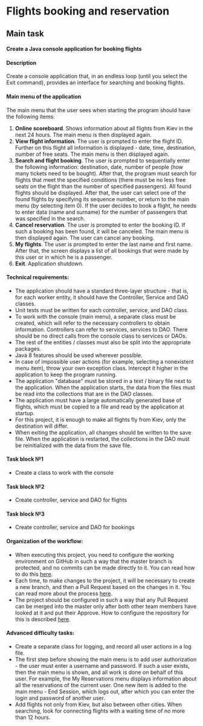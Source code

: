 # Flights booking and reservation

## Main task

#### Create a Java console application for booking flights

#### Description

Create a console application that, in an endless loop (until you select the Exit command), provides an interface for searching and booking flights.

#### Main menu of the application 

The main menu that the user sees when starting the program should have the following items:
1. **Online scoreboard**. Shows information about all flights from Kiev in the next 24 hours. The main menu is then displayed again.
2. **View flight information**. The user is prompted to enter the flight ID. Further on this flight all information is displayed - date, time, destination, number of free seats. The main menu is then displayed again.
3. **Search and flight booking**. The user is prompted to sequentially enter the following information: destination, date, number of people (how many tickets need to be bought). After that, the program must search for flights that meet the specified conditions (there must be no less free seats on the flight than the number of specified passengers). All found flights should be displayed. After that, the user can select one of the found flights by specifying its sequence number, or return to the main menu (by selecting item 0). If the user decides to book a flight, he needs to enter data (name and surname) for the number of passengers that was specified in the search.
4. **Cancel reservation**. The user is prompted to enter the booking ID. If such a booking has been found, it will be canceled. The main menu is then displayed again. The user can cancel any booking.
5. **My flights**. The user is prompted to enter the last name and first name. After that, the screen displays a list of all bookings that were made by this user or in which he is a passenger.
6. **Exit**. Application shutdown.

#### Technical requirements:
 - The application should have a standard three-layer structure - that is, for each worker entity, it should have the Controller, Service and DAO classes.
 - Unit tests must be written for each controller, service, and DAO class.
 - To work with the console (main menu), a separate class must be created, which will refer to the necessary controllers to obtain information. Controllers can refer to services, services to DAO. There should be no direct calls from the console class to services or DAOs.
 - The rest of the entities / classes must also be split into the appropriate packages.
 - Java 8 features should be used wherever possible.
 - In case of impossible user actions (for example, selecting a nonexistent menu item), throw your own exception class. Intercept it higher in the application to keep the program running. 
 - The application "database" must be stored in a text / binary file next to the application. When the application starts, the data from the files must be read into the collections that are in the DAO classes.
 - The application must have a large automatically generated base of flights, which must be copied to a file and read by the application at startup.
 - For this project, it is enough to make all flights fly from Kiev, only the destination will differ.
 - When exiting the application, all changes should be written to the save file. When the application is restarted, the collections in the DAO must be reinitialized with the data from the save file.  
 
#### Task block №1
 - Create a class to work with the console

#### Task block №2
 - Create controller, service and DAO for flights
 
#### Task block №3
 - Create controller, service and DAO for bookings 

#### Organization of the workflow:
 - When executing this project, you need to configure the working environment on GitHub in such a way that the master branch is protected, and no commits can be made directly to it. You can read how to do this [here](https://dan-it.gitlab.io/fs-book/new-structure/final-project/setup.html).
 - Each time, to make changes to the project, it will be necessary to create a new branch, and then a Pull Request based on the changes in it. You can read more about the process [here](https://dan-it.gitlab.io/fs-book/new-structure/final-project/pull_request.html).
 - The project should be configured in such a way that any Pull Request can be merged into the master only after both other team members have looked at it and put their Approve. How to configure the repository for this is described [here](https://dan-it.gitlab.io/fs-book/new-structure/final-project/setup.html).

#### Advanced difficulty tasks:
 - Create a separate class for logging, and record all user actions in a log file.
 - The first step before showing the main menu is to add user authorization - the user must enter a username and password. If such a user exists, then the main menu is shown, and all work is done on behalf of this user. For example, the My Reservations menu displays information about all the reservations of the current user. One new item is added to the main menu - End Session, which logs out, after which you can enter the login and password of another user.
 - Add flights not only from Kiev, but also between other cities. When searching, look for connecting flights with a waiting time of no more than 12 hours.